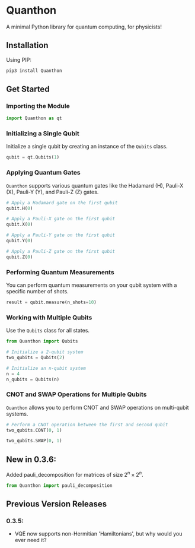# Quanthon

A minimal Python library for quantum computing, for physicists!

## Installation

Using PIP:
```sh
pip3 install Quanthon
```

## Get Started

### Importing the Module

```python
import Quanthon as qt
```

### Initializing a Single Qubit

Initialize a single qubit by creating an instance of the `Qubits` class.

```python
qubit = qt.Qubits(1)
```

### Applying Quantum Gates

`Quanthon` supports various quantum gates like the Hadamard (H), Pauli-X (X), Pauli-Y (Y), and Pauli-Z (Z) gates.

```python
# Apply a Hadamard gate on the first qubit
qubit.H(0)

# Apply a Pauli-X gate on the first qubit
qubit.X(0)

# Apply a Pauli-Y gate on the first qubit
qubit.Y(0)

# Apply a Pauli-Z gate on the first qubit
qubit.Z(0)
```

### Performing Quantum Measurements

You can perform quantum measurements on your qubit system with a specific number of shots.

```python
result = qubit.measure(n_shots=10)
```

### Working with Multiple Qubits

Use the `Qubits` class for all states.

```python
from Quanthon import Qubits

# Initialize a 2-qubit system
two_qubits = Qubits(2)

# Initialize an n-qubit system
n = 4
n_qubits = Qubits(n)
```

### CNOT and SWAP Operations for Multiple Qubits

`Quanthon` allows you to perform CNOT and SWAP operations on multi-qubit systems.

```python
# Perform a CNOT operation between the first and second qubit
two_qubits.CONT(0, 1)

two_qubits.SWAP(0, 1)
```

## New in 0.3.6:
Added pauli_decomposition for matrices of size $2^n \times 2^n$.

```py
from Quanthon import pauli_decomposition
```

## Previous Version Releases

### 0.3.5:
- VQE now supports non-Hermitian 'Hamiltonians', but why would you ever need it?

